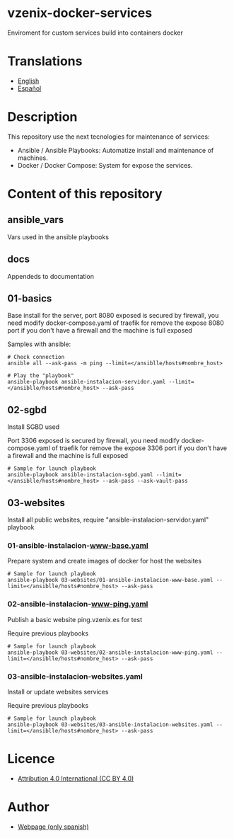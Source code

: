 # vzenix-docker-services

Enviroment for custom services build into containers docker

# Translations

* [English](https://github.com/vzenix/vzenix-docker-services/blob/main/README.md)
* [Español](https://github.com/vzenix/vzenix-docker-services/blob/main/README_ES.md)

# Description

This repository use the next tecnologies for maintenance of services:

* Ansible / Ansible Playbooks: Automatize install and maintenance of machines.
* Docker / Docker Compose: System for expose the services.

# Content of this repository

## ansible_vars

Vars used in the ansible playbooks

## docs

Appendeds to documentation

## 01-basics

Base install for the server, port 8080 exposed is secured by firewall, you need modify docker-compose.yaml of traefik for remove the expose 8080 port if you don't have a firewall and the machine is full exposed

Samples with ansible:

```
# Check connection
ansible all --ask-pass -m ping --limit=</ansiblle/hosts#nombre_host>

# Play the "playbook"
ansible-playbook ansible-instalacion-servidor.yaml --limit=</ansiblle/hosts#nombre_host> --ask-pass
```

## 02-sgbd

Install SGBD used

Port 3306 exposed is secured by firewall, you need modify docker-compose.yaml of traefik for remove the expose 3306 port if you don't have a firewall and the machine is full exposed

```
# Sample for launch playbook
ansible-playbook ansible-instalacion-sgbd.yaml --limit=</ansiblle/hosts#nombre_host> --ask-pass --ask-vault-pass
```

## 03-websites

Install all public websites, require "ansible-instalacion-servidor.yaml" playbook

### 01-ansible-instalacion-www-base.yaml

Prepare system and create images of docker for host the websites

```
# Sample for launch playbook
ansible-playbook 03-websites/01-ansible-instalacion-www-base.yaml --limit=</ansiblle/hosts#nombre_host> --ask-pass
```

### 02-ansible-instalacion-www-ping.yaml

Publish a basic website ping.vzenix.es for test

Require previous playbooks

```
# Sample for launch playbook
ansible-playbook 03-websites/02-ansible-instalacion-www-ping.yaml --limit=</ansiblle/hosts#nombre_host> --ask-pass
```

### 03-ansible-instalacion-websites.yaml

Install or update websites services

Require previous playbooks

```
# Sample for launch playbook
ansible-playbook 03-websites/03-ansible-instalacion-websites.yaml --limit=</ansiblle/hosts#nombre_host> --ask-pass
```

# Licence

* [Attribution 4.0 International (CC BY 4.0)](https://github.com/vzenix/vzenix-docker-services/blob/main/LICENCE.md)

# Author

* [Webpage (only spanish)](https://vzenix.es) 
